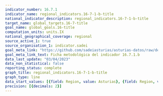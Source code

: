 ```yaml
---
indicator_number: 16.7.1
indicator_name: regional_indicators.16-7-1-b-title
national_indicator_description: regional_indicators.16-7-1-b-title
target_name: global_targets.16-7-title
goal_name: global_goals.16-title
computation_units: units.IX
national_geographical_coverage: regional
source_active_1: true
source_organisation_1: indicator.sadei
goal_meta_link: "https://github.com/sadeiasturias/asturias-datos/raw/develop/descargas/metodologia/16.7.1.b.pdf"
goal_meta_link_text: Ficha metodológica del indicador 16.7.1.b
data_last_update: "03/04/2023"
data_non_statistical: false
reporting_status: complete
graph_title: regional_indicators.16-7-1-b-title
graph_type: line
data_start_values: [{field: Region, value: Asturias}, {field: Region, value: España}]
precision: [{decimals: 2}]
---
```

